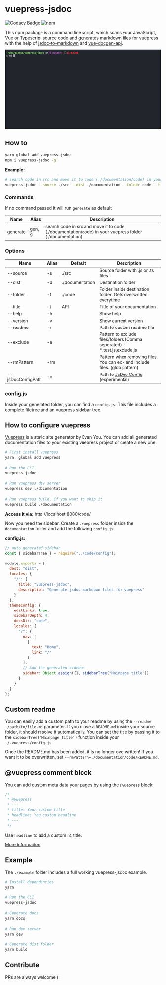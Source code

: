 # vuepress-jsdoc

[![Codacy Badge](https://api.codacy.com/project/badge/Grade/9ec565a85a134df2a0f6bdf905e438d4)](https://app.codacy.com/app/ph1p/vuepress-jsdoc?utm_source=github.com&utm_medium=referral&utm_content=ph1p/vuepress-jsdoc&utm_campaign=Badge_Grade_Settings)
[![npm](https://img.shields.io/npm/v/vuepress-jsdoc.svg)](https://www.npmjs.com/package/vuepress-jsdoc)

This npm package is a command line script, which scans your JavaScript, Vue or Typescript source code and generates markdown files for vuepress with the help of [jsdoc-to-markdown](https://github.com/jsdoc2md/jsdoc-to-markdown) and [vue-docgen-api](https://github.com/vue-styleguidist/vue-styleguidist/tree/dev/packages/vue-docgen-api).

![CLI ./example](/example/img/cli.gif)

## How to

```bash
yarn global add vuepress-jsdoc
npm i vuepress-jsdoc -g
```

**Example:**

```bash
# search code in src and move it to code (./documentation/code) in your vuepress folder (./documentation)
vuepress-jsdoc --source ./src --dist ./documentation --folder code --title API --exclude *.test.js,exclude.js
```

### Commands

If no command passed it will run `generate` as default

| Name     | Alias  | Description                                                                                             |
| -------- | ------ | ------------------------------------------------------------------------------------------------------- |
| generate | gen, g | search code in src and move it to code (./documentation/code) in your vuepress folder (./documentation) |

### Options

| Name              | Alias | Default         | Description                                                                             |
| ----------------- | ----- | --------------- | --------------------------------------------------------------------------------------- |
| --source          | -s    | ./src           | Source folder with .js or .ts files                                                     |
| --dist            | -d    | ./documentation | Destination folder                                                                      |
| --folder          | -f    | ./code          | Folder inside destination folder. Gets overwritten everytime                            |
| --title           | -t    | API             | Title of your documentation                                                             |
| --help            | -h    |                 | Show help                                                                               |
| --version         | -v    |                 | Show current version                                                                    |
| --readme          | -r    |                 | Path to custom readme file                                                              |
| --exclude         | -e    |                 | Pattern to exclude files/folders (Comma seperated) - \*.test.js,exclude.js              |
| --rmPattern       | -rm   |                 | Pattern when removing files. You can ex- and include files. (glob pattern)              |
| --jsDocConfigPath | -c    |                 | Path to [JsDoc Config](http://usejsdoc.org/about-configuring-jsdoc.html) (experimental) |

### config.js

Inside your generated folder, you can find a `config.js`.
This file includes a complete filetree and an vuepress sidebar tree.

## How to configure vuepress

[Vuepress](https://vuepress.vuejs.org/) is a static site generator by Evan You.
You can add all generated documentation files to your existing vuepress project or create a new one.

```bash
# First install vuepress
yarn  global add vuepress

# Run the CLI
vuepress-jsdoc

# Run vuepress dev server
vuepress dev ./documentation

# Run vuepress build, if you want to ship it
vuepress build ./documentation
```

**Access it via:** [http://localhost:8080/code/](http://localhost:8080/code/)

Now you need the sidebar.
Create a `.vuepress` folder inside the `documentation` folder and add the following `config.js`.

**config.js:**

```javascript
// auto generated sidebar
const { sidebarTree } = require("../code/config");

module.exports = {
  dest: "dist",
  locales: {
    "/": {
      title: "vuepress-jsdoc",
      description: "Generate jsdoc markdown files for vuepress"
    }
  },
  themeConfig: {
    editLinks: true,
    sidebarDepth: 4,
    docsDir: "code",
    locales: {
      "/": {
        nav: [
          {
            text: "Home",
            link: "/"
          }
        ],
        // Add the generated sidebar
        sidebar: Object.assign({}, sidebarTree("Mainpage title"))
      }
    }
  }
};
```

## Custom readme

You can easily add a custom path to your readme by using the `--readme ./path/to/file.md` parameter. If you move a `README.md` inside your source folder, it should resolve it automatically.
You can set the title by passing it to the `sidebarTree('Mainpage title')` function inside your `./.vuepress/config.js`.

Once the README.md has been added, it is no longer overwritten!
If you want it to be overwritten, set `--rmPattern=./documentation/code/README.md`.

## @vuepress comment block

You can add custom meta data your pages by using the `@vuepress` block:

```javascript
/*
 * @vuepress
 * ---
 * title: Your custom title
 * headline: You custom headline
 * ---
 */
```

Use `headline` to add a custom `h1` title.

[More information](https://vuepress.vuejs.org/guide/markdown.html#front-matter)

## Example

The `./example` folder includes a full working vuepress-jsdoc example.

```bash
# Install dependencies
yarn

# Run the CLI
vuepress-jsdoc

# Generate docs
yarn docs

# Run dev server
yarn dev

# Generate dist folder
yarn build
```

## Contribute

PRs are always welcome (: